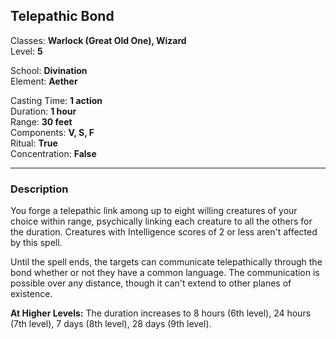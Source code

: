 ## Telepathic Bond

Classes: **Warlock (Great Old One), Wizard**  
Level: **5**  

School: **Divination**  
Element: **Aether**  

Casting Time: **1 action**  
Duration: **1 hour**  
Range: **30 feet**  
Components: **V, S, F**  
Ritual: **True**  
Concentration: **False**  

------

### Description

You forge a telepathic link among up to eight willing creatures of your choice within range, psychically linking each creature to all the others for the duration. Creatures with Intelligence scores of 2 or less aren't affected by this spell.

Until the spell ends, the targets can communicate telepathically through the bond whether or not they have a common language. The communication is possible over any distance, though it can't extend to other planes of existence.

**At Higher Levels:** The duration increases to 8 hours (6th level), 24 hours (7th level), 7 days (8th level), 28 days (9th level).